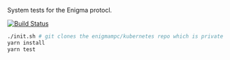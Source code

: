 System tests for the Enigma protocl.

[![Build Status](https://github.com/enigmampc/system-tests/workflows/Test/badge.svg)](https://github.com/enigmampc/system-tests/actions)

```bash
./init.sh # git clones the enigmampc/kubernetes repo which is private
yarn install
yarn test
```
